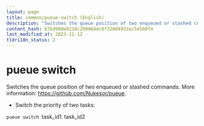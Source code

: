 ```yaml
---
layout: page
title: common/pueue-switch (English)
description: "Switches the queue position of two enqueued or stashed commands."
content_hash: b7bd900e8210c2609644c0f320d4931ec5e5b0f4
last_modified_at: 2023-11-12
tldri18n_status: 2
---
```

# pueue switch

Switches the queue position of two enqueued or stashed commands.
More information: <https://github.com/Nukesor/pueue>.

- Switch the priority of two tasks:

`pueue switch `<span class="tldr-var badge badge-pill bg-dark-lm bg-white-dm text-white-lm text-dark-dm font-weight-bold">task_id1</span>` `<span class="tldr-var badge badge-pill bg-dark-lm bg-white-dm text-white-lm text-dark-dm font-weight-bold">task_id2</span>
